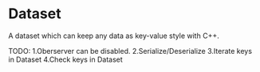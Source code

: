# Dataset
A dataset which can keep any data as key-value style with C++.

TODO:
1.Oberserver can be disabled.
2.Serialize/Deserialize
3.Iterate keys in Dataset
4.Check keys in Dataset
